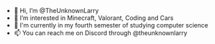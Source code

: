- 👋 Hi, I’m @TheUnknownLarry
- 👀 I’m interested in Minecraft, Valorant, Coding and Cars
- 🌱 I'm currently in my fourth semester of studying computer science
- 📫 You can reach me on Discord through @theunknownlarry

<!---
TheUnknownLarry/TheUnknownLarry is a ✨ special ✨ repository because its `README.md` (this file) appears on your GitHub profile.
You can click the Preview link to take a look at your changes.
--->

